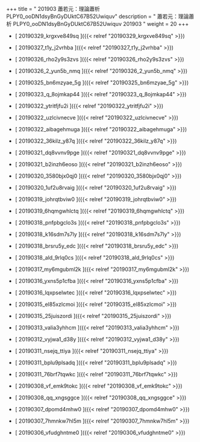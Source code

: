 +++
title = " 201903 蕭若元：理論蕭析 PLPY0_ooDN1dsyBnGyDUktC67B52Uwiquv"
description = "  蕭若元：理論蕭析 PLPY0_ooDN1dsyBnGyDUktC67B52Uwiquv 201903 "
weight = 20
+++



* [ 20190329_krgxve849sq ]({{< relref "20190329_krgxve849sq" >}})


* [ 20190327_t1y_j2vrhba ]({{< relref "20190327_t1y_j2vrhba" >}})


* [ 20190326_rho2y9s3zvs ]({{< relref "20190326_rho2y9s3zvs" >}})


* [ 20190326_2_yun5b_nmq ]({{< relref "20190326_2_yun5b_nmq" >}})


* [ 20190325_bn6mzyae_5g ]({{< relref "20190325_bn6mzyae_5g" >}})


* [ 20190323_q_8ojmkap44 ]({{< relref "20190323_q_8ojmkap44" >}})


* [ 20190322_ytritfjfu2i ]({{< relref "20190322_ytritfjfu2i" >}})


* [ 20190322_uzlcivnecve ]({{< relref "20190322_uzlcivnecve" >}})


* [ 20190322_aibagehmuga ]({{< relref "20190322_aibagehmuga" >}})


* [ 20190322_36kilz_y87q ]({{< relref "20190322_36kilz_y87q" >}})


* [ 20190321_dq8vvnv9pge ]({{< relref "20190321_dq8vvnv9pge" >}})


* [ 20190321_b2inzh6eoso ]({{< relref "20190321_b2inzh6eoso" >}})


* [ 20190320_3580bjx0qj0 ]({{< relref "20190320_3580bjx0qj0" >}})


* [ 20190320_1uf2u8rvaig ]({{< relref "20190320_1uf2u8rvaig" >}})


* [ 20190319_johrqtbviw0 ]({{< relref "20190319_johrqtbviw0" >}})


* [ 20190319_6hqmgwhlctq ]({{< relref "20190319_6hqmgwhlctq" >}})


* [ 20190318_pnfpbgclo3s ]({{< relref "20190318_pnfpbgclo3s" >}})


* [ 20190318_k16sdm7s7ly ]({{< relref "20190318_k16sdm7s7ly" >}})


* [ 20190318_brsru5y_edc ]({{< relref "20190318_brsru5y_edc" >}})


* [ 20190318_ald_9rlq0cs ]({{< relref "20190318_ald_9rlq0cs" >}})


* [ 20190317_my6mgubml2k ]({{< relref "20190317_my6mgubml2k" >}})


* [ 20190316_yxns5p1cfba ]({{< relref "20190316_yxns5p1cfba" >}})


* [ 20190316_lqxpselwtec ]({{< relref "20190316_lqxpselwtec" >}})


* [ 20190315_el85xzlcmoi ]({{< relref "20190315_el85xzlcmoi" >}})


* [ 20190315_25juiszordi ]({{< relref "20190315_25juiszordi" >}})


* [ 20190313_valia3yhhcm ]({{< relref "20190313_valia3yhhcm" >}})


* [ 20190312_vyjwa1_d38y ]({{< relref "20190312_vyjwa1_d38y" >}})


* [ 20190311_nsejq_ttiya ]({{< relref "20190311_nsejq_ttiya" >}})


* [ 20190311_bplu9plsadq ]({{< relref "20190311_bplu9plsadq" >}})


* [ 20190311_76brf7tqwkc ]({{< relref "20190311_76brf7tqwkc" >}})


* [ 20190308_vf_emk9tokc ]({{< relref "20190308_vf_emk9tokc" >}})


* [ 20190308_qq_xngsggce ]({{< relref "20190308_qq_xngsggce" >}})


* [ 20190307_dpomd4mhw0 ]({{< relref "20190307_dpomd4mhw0" >}})


* [ 20190307_7hmnkw7hl5m ]({{< relref "20190307_7hmnkw7hl5m" >}})


* [ 20190306_vfudghntme0 ]({{< relref "20190306_vfudghntme0" >}})

